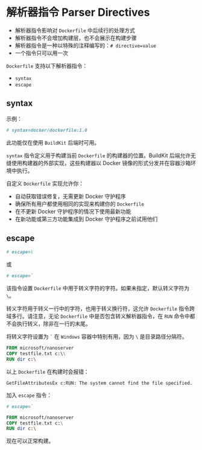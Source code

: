 # 解析器指令 Parser Directives

- 解析器指令影响对 `Dockerfile` 中后续行的处理方式
- 解析器指令不会增加构建层，也不会展示在构建步骤
- 解析器指令是一种以特殊的注释编写的：`# directive=value`
- 一个指令只可以用一次

`Dockerfile` 支持以下解析器指令：

- `syntax`
- `escape`

## syntax

示例：

```dockerfile
# syntax=docker/dockerfile:1.0
```

此功能仅在使用 `BuildKit` 后端时可用。

`syntax` 指令定义用于构建当前 `Dockerfile` 的构建器的位置。BuildKit 后端允许无缝使用构建器的外部实现，这些构建器以 Docker 镜像的形式分发并在容器沙箱环境中执行。

自定义 `Dockerfile` 实现允许你：

- 自动获取错误修复，无需更新 Docker 守护程序
- 确保所有用户都使用相同的实现来构建你的 `Dockerfile`
- 在不更新 Docker 守护程序的情况下使用最新功能
- 在新功能或第三方功能集成到 Docker 守护程序之前试用他们

## escape

```dockerfile
# escape=\
```

或

```dockerfile
# escape=`
```

该指令设置 `Dockerfile` 中用于转义字符的字符。如果未指定，默认转义字符为 `\`。

转义字符用于转义一行中的字符，也用于转义换行符，这允许 `Dockerfile` 指令跨域多行。请注意，无论 `Dockerfile` 中是否包含转义解析器指令，在 `RUN` 命令中都不会执行转义，除非在一行的末尾。

将转义字符设置为 `` ` `` 在 `Windows` 容器中特别有用，因为 `` \ `` 是目录路径分隔符。

```dockerfile
FROM microsoft/nanoserver
COPY testfile.txt c:\\
RUN dir c:\
```

以上 `Dockerfile` 在构建时会报错：

```
GetFileAttributesEx c:RUN: The system cannot find the file specified.
```

加入 `escape` 指令：

```dockerfile
# escape=`

FROM microsoft/nanoserver
COPY testfile.txt c:\
RUN dir c:\
```

现在可以正常构建。
